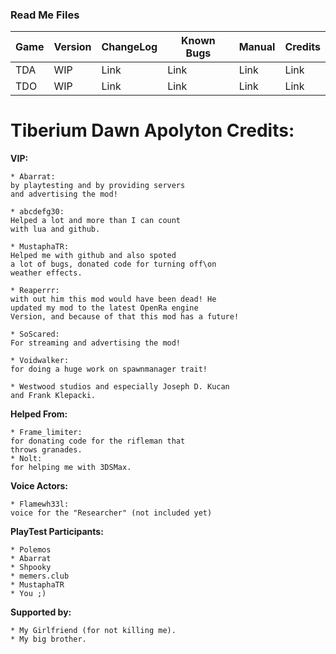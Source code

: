 ### Read Me Files

 | Game | Version | ChangeLog | Known Bugs | Manual | Credits
 |-|-|-|-|-|-|
 | TDA | WIP | Link | Link | Link | Link
 | TDO | WIP | Link | Link | Link | Link


Tiberium Dawn Apolyton Credits:
=

**VIP:** 

    * Abarrat: 
	by playtesting and by providing servers
	and advertising the mod!

    * abcdefg30: 
	Helped a lot and more than I can count 
	with lua and github.

    * MustaphaTR: 
	Helped me with github and also spoted 
	a lot of bugs, donated code for turning off\on 
	weather effects.

    * Reaperrr: 
	with out him this mod would have been dead! He 
	updated my mod to the latest OpenRa engine 
	Version, and because of that this mod has a future!

    * SoScared: 
	For streaming and advertising the mod!

    * Voidwalker: 
	for doing a huge work on spawnmanager trait!

    * Westwood studios and especially Joseph D. Kucan 
	and Frank Klepacki.

**Helped From:**

    * Frame_limiter: 
	for donating code for the rifleman that 
	throws granades.
    * Nolt:
	for helping me with 3DSMax.

**Voice Actors:**

    * Flamewh33l: 
	voice for the "Researcher" (not included yet)

**PlayTest Participants:**

    * Polemos
    * Abarrat
    * Shpooky
    * memers.club
    * MustaphaTR
    * You ;)

**Supported by:**

    * My Girlfriend (for not killing me).
    * My big brother.